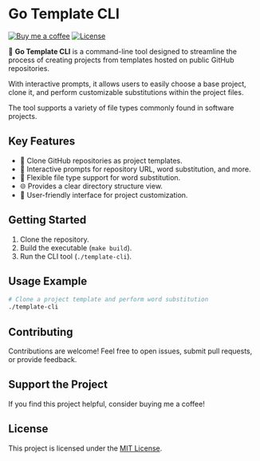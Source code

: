 # Go Template CLI
[![Buy me a coffee](https://img.shields.io/badge/Buy%20me%20a%20coffee-Donate-orange.svg)](https://www.buymeacoffee.com/yourusername) [![License](https://img.shields.io/badge/License-MIT-blue.svg)](LICENSE)

🚀 **Go Template CLI** is a command-line tool designed to streamline the process of creating projects from templates hosted on public GitHub repositories. 

With interactive prompts, it allows users to easily choose a base project, clone it, and perform customizable substitutions within the project files. 

The tool supports a variety of file types commonly found in software projects.

## Key Features

- 🔄 Clone GitHub repositories as project templates.
- 🤖 Interactive prompts for repository URL, word substitution, and more.
- 📁 Flexible file type support for word substitution.
- 🌐 Provides a clear directory structure view.
- 🎨 User-friendly interface for project customization.

## Getting Started

1. Clone the repository.
2. Build the executable (`make build`).
3. Run the CLI tool (`./template-cli`).

## Usage Example

```bash
# Clone a project template and perform word substitution
./template-cli
```

## Contributing

Contributions are welcome! Feel free to open issues, submit pull requests, or provide feedback.

## Support the Project

If you find this project helpful, consider buying me a coffee!

## License

This project is licensed under the [MIT License](LICENSE).
